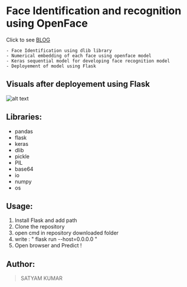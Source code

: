 # Face Identification and recognition using OpenFace

Click to see [BLOG](https://medium.com/@krsatyam1996/face-recognition-using-openface-92f02045ca2)

    - Face Identification using dlib library
    - Numerical embedding of each face using openface model
    - Keras sequential model for developing face recognition model
    - Deployement of model using Flask

##  Visuals after deployement using Flask
![alt text](https://i.imgur.com/ALwkROa.png)

## Libraries:
- pandas
- flask
- keras
- dlib
- pickle
- PIL
- base64
- io
- numpy
- os

## Usage:
1) Install Flask and add path
2) Clone the repository
3) open cmd in repository downloaded folder
4) write : " flask run --host=0.0.0.0 "
5) Open browser and Predict !

## Author:
> SATYAM KUMAR
